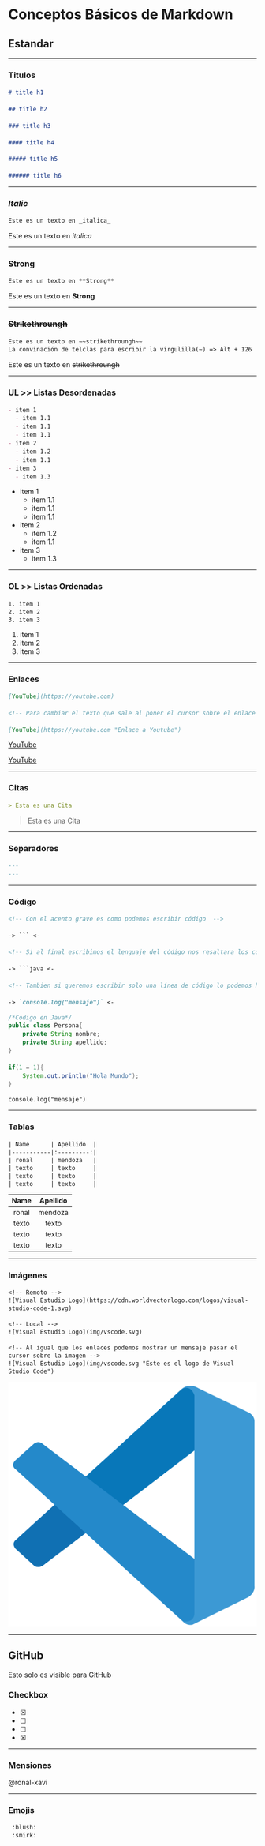 # Conceptos Básicos de Markdown

## Estandar

---

### Titulos

```md
# title h1

## title h2

### title h3

#### title h4

##### title h5

###### title h6
```

---

### _Italic_

```md
Este es un texto en _italica_
```

Este es un texto en _italica_

---

### **Strong**

```md
Este es un texto en **Strong**
```

Este es un texto en **Strong**

---

### ~~Strikethroungh~~

```md
Este es un texto en ~~strikethroungh~~
La convinación de telclas para escribir la virgulilla(~) => Alt + 126
```

Este es un texto en ~~strikethroungh~~

---

### UL >> Listas Desordenadas

```md
- item 1
  - item 1.1
  - item 1.1
  - item 1.1
- item 2
  - item 1.2
  - item 1.1
- item 3
  - item 1.3
```

- item 1
  - item 1.1
  - item 1.1
  - item 1.1
- item 2
  - item 1.2
  - item 1.1
- item 3
  - item 1.3

---

### OL >> Listas Ordenadas

```
1. item 1
2. item 2
3. item 3
```

1. item 1
2. item 2
3. item 3

---

### Enlaces

```md
[YouTube](https://youtube.com)

<!-- Para cambiar el texto que sale al poner el cursor sobre el enlace -->

[YouTube](https://youtube.com "Enlace a Youtube")
```

[YouTube](https://youtube.com)

<!-- Para cambiar el texto que sale al poner el cursor sobre el enlace -->

[YouTube](https://youtube.com "Enlace a Youtube")

---

### Citas

```md
> Esta es una Cita
```

> Esta es una Cita

---

### Separadores

```md
---
---
```

---

### Código

````md
<!-- Con el acento grave es como podemos escribir código  -->

-> ``` <-

<!-- Si al final escribimos el lenguaje del código nos resaltara los colores de ese lenguaje -->

-> ```java <-

<!-- Tambien si queremos escribir solo una línea de código lo podemos hacer -->

-> `console.log("mensaje")` <-
````

```java
/*Código en Java*/
public class Persona{
    private String nombre;
    private String apellido;
}

if(1 = 1){
    System.out.println("Hola Mundo");
}
```

`console.log("mensaje")`

---

### Tablas

```
| Name      | Apellido  |
|-----------|:---------:|
| ronal     | mendoza   |
| texto     | texto     |
| texto     | texto     |
| texto     | texto     |

```

| Name  | Apellido |
| :---: | :------: |
| ronal | mendoza  |
| texto |  texto   |
| texto |  texto   |
| texto |  texto   |

---

### Imágenes

```
<!-- Remoto -->
![Visual Estudio Logo](https://cdn.worldvectorlogo.com/logos/visual-studio-code-1.svg)

<!-- Local -->
![Visual Estudio Logo](img/vscode.svg)

<!-- Al igual que los enlaces podemos mostrar un mensaje pasar el cursor sobre la imagen -->
![Visual Estudio Logo](img/vscode.svg "Este es el logo de Visual Studio Code")

```

![Visual Estudio Logo](img/vscode.svg "Este es el logo de Visual Studio Code")

---

## GitHub

Esto solo es visible para GitHub

### Checkbox

- [x]
- [ ]
- [ ]
- [x]

---

### Mensiones

@ronal-xavi

---

### Emojis

```
 :blush:
 :smirk:
```
